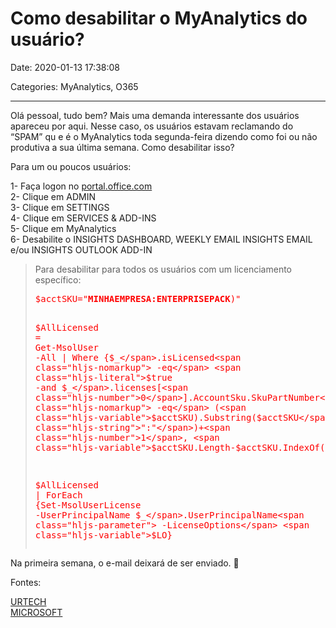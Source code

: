 # Como desabilitar o MyAnalytics do usuário?

Date: 2020-01-13 17:38:08

Categories: MyAnalytics, O365

---

<p>Olá pessoal, tudo bem? Mais uma demanda interessante dos usuários apareceu por aqui. Nesse caso, os usuários estavam reclamando do &#8220;SPAM&#8221; qu e é o MyAnalytics toda segunda-feira dizendo como foi ou não produtiva a sua última semana. Como desabilitar isso?</p>
<p>Para um ou poucos usuários:</p>
<p>1- Faça logon no <a href="http://portal.office.com">portal.office.com</a><br />
2- Clique em ADMIN<br />
3- Clique em SETTINGS<br />
4- Clique em SERVICES &amp; ADD-INS<br />
5- Clique em MyAnalytics<br />
6- Desabilite o INSIGHTS DASHBOARD, WEEKLY EMAIL INSIGHTS EMAIL e/ou INSIGHTS OUTLOOK ADD-IN</p>
<blockquote><p>Para desabilitar para todos os usuários com um licenciamento específico:</p>
<pre><span style="color: #ff0000;"><span class="hljs-variable">$acctSKU</span>=<span class="hljs-string">"<strong>MINHAEMPRESA:ENTERPRISEPACK</strong>)"</span> </span>
<span style="color: #ff0000;"><span class="hljs-variable">$AllLicensed</span> = <span class="hljs-pscommand">Get-MsolUser</span><span class="hljs-parameter"> -All</span> | Where {<span class="hljs-variable">$_</span>.isLicensed<span class="hljs-nomarkup"> -eq</span> <span class="hljs-literal">$true</span><span class="hljs-parameter"> -and</span> <span class="hljs-variable">$_</span>.licenses[<span class="hljs-number">0</span>].AccountSku.SkuPartNumber<span class="hljs-nomarkup"> -eq</span> (<span class="hljs-variable">$acctSKU</span>).Substring(<span class="hljs-variable">$acctSKU</span>.IndexOf(<span class="hljs-string">":"</span>)+<span class="hljs-number">1</span>, <span class="hljs-variable">$acctSKU</span>.Length-<span class="hljs-variable">$acctSKU</span>.IndexOf(<span class="hljs-string">":"</span>)-<span class="hljs-number">1</span>)} </span>
<span style="color: #ff0000;"><span class="hljs-variable">$AllLicensed</span> | <span class="hljs-keyword">ForEach</span> {<span class="hljs-pscommand">Set-MsolUserLicense</span><span class="hljs-parameter"> -UserPrincipalName</span> <span class="hljs-variable">$_</span>.UserPrincipalName<span class="hljs-parameter"> -LicenseOptions</span> <span class="hljs-variable">$LO</span>}</span></pre>
</blockquote>
<p>Na primeira semana, o e-mail deixará de ser enviado. 🙂</p>
<p>Fontes:</p>
<p><a href="https://www.urtech.ca/2019/11/solved-what-is-office365-myanalytics-how-can-i-disable-the-emails/" target="_blank" rel="noopener noreferrer">URTECH</a><br />
<a href="https://docs.microsoft.com/en-us/workplace-analytics/myanalytics/overview/privacy-guide" target="_blank" rel="noopener noreferrer">MICROSOFT</a></p>
